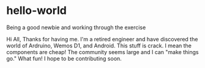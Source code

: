 # hello-world
Being a good newbie and working through the exercise

Hi All,
Thanks for having me. I'm a retired engineer and have discovered the world of Ardruino, Wemos D1, and Android.
This stuff is crack. I mean the components are cheap! The community seems large and I can "make things go."
What fun! I hope to be contributing soon.
